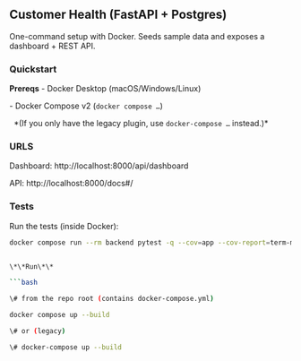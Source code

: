 ## Customer Health (FastAPI + Postgres)



One-command setup with Docker. Seeds sample data and exposes a dashboard + REST API.



### Quickstart


**Prereqs**
\- Docker Desktop (macOS/Windows/Linux)

\- Docker Compose v2 (`docker compose …`)

&nbsp; \*(If you only have the legacy plugin, use `docker-compose …` instead.)\*


### URLS 
Dashboard: http://localhost:8000/api/dashboard

API: http://localhost:8000/docs#/

### Tests

Run the tests (inside Docker):
```bash
docker compose run --rm backend pytest -q --cov=app --cov-report=term-missing -cov-fail-under=80


\*\*Run\*\*

```bash

\# from the repo root (contains docker-compose.yml)

docker compose up --build

\# or (legacy)

\# docker-compose up --build

